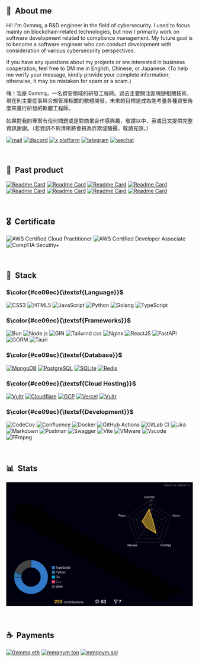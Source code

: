 ## 👋 &nbsp;About me

Hi! I'm 0xmmq, a R&D engineer in the field of cybersecurity. I used to focus mainly on blockchain-related technologies, but now I primarily work on software development related to compliance management. My future goal is to become a software engineer who can conduct development with consideration of various cybersecurity perspectives.

If you have any questions about my projects or are interested in business cooperation, feel free to DM me in English, Chinese, or Japanese. (To help me verify your message, kindly provide your complete information; otherwise, it may be mistaken for spam or a scam.)

嗨！我是 0xmmq，一名資安領域的研發工程師。過去主要關注區塊鏈相關技術，現在則主要從事與合規管理相關的軟體開發，未來的目標是成為能考量各種資安角度來進行研發的軟體工程師。

如果對我的專案有任何問題或是對商業合作感興趣，敬請以中、英或日文提供完整資訊謝謝。（若資訊不夠清晰將會視為詐欺或騷擾，敬請見諒。）

<div style="flex-direction: row; flex-wrap: wrap; gap: 5px">
  <a href="mailto:mail@mmq.dev"><img width="40px" src="./assets/mail.png" alt="mail"/></a>
  <a href="https://discord.com/users/556392934904430593"><img width="40px" src="./assets/discord.png" alt="discord"/></a>
  <a href="https://x.com/mmqnym"><img width="40px" src="./assets/twitter.png" alt="x platform"/></a>
  <a href="https://t.me/mmqnym"><img width="40px" src="./assets/telegram.png" alt="telegram"/></a>
  <a href="./assets/wechat_p.png"><img width="40px" src="./assets/wechat.png" alt="wechat"/></a>
</div>

&nbsp;

## 📌 &nbsp;Past product

<div style="flex-direction: row; flex-wrap: wrap; gap: 5px">
  <a href="https://github.com/mmqnym/quickcerts"><img width="350" src="https://github-api.mmq.dev/api/pin/?username=mmqnym&repo=quickcerts&bg_color=0d1116&title_color=ce09ec&text_color=a4aacb&icon_color=007ec6" alt="Readme Card"></a>
  <a href="https://github.com/mmqnym/NFT-Market-Sniper"><img width="350" src="https://github-api.mmq.dev/api/pin/?username=mmqnym&repo=NFT-Market-Sniper&bg_color=0d1116&title_color=ce09ec&text_color=a4aacb&icon_color=007ec6" alt="Readme Card"></a>
  <a href="https://github.com/mmqnym/Pwdport"><img width="350" src="https://github-api.mmq.dev/api/pin/?username=mmqnym&repo=Pwdport&bg_color=0d1116&title_color=ce09ec&text_color=a4aacb&icon_color=007ec6" alt="Readme Card"></a>
  <a href="https://github.com/mmqnym/Currency-Bot-using-Line-API"><img width="350" src="https://github-api.mmq.dev/api/pin/?username=mmqnym&repo=Currency-Bot-using-Line-API&bg_color=0d1116&title_color=ce09ec&text_color=a4aacb&icon_color=007ec6" alt="Readme Card"></a>
  <a href="https://github.com/mmqnym/Discord-NFT-Verifier-Client"><img width="350" src="https://github-api.mmq.dev/api/pin/?username=mmqnym&repo=Discord-NFT-Verifier-Client&bg_color=0d1116&title_color=ce09ec&text_color=a4aacb&icon_color=007ec6" alt="Readme Card"></a>
  <a href="https://github.com/mmqnym/Discord-NFT-Verifier-Server"><img width="350" src="https://github-api.mmq.dev/api/pin/?username=mmqnym&repo=Discord-NFT-Verifier-Server&bg_color=0d1116&title_color=ce09ec&text_color=a4aacb&icon_color=007ec6" alt="Readme Card"></a>
  <a href="https://github.com/mmqnym/GoInk"><img width="350" src="https://github-api.mmq.dev/api/pin/?username=mmqnym&repo=GoInk&bg_color=0d1116&title_color=ce09ec&text_color=a4aacb&icon_color=007ec6" alt="Readme Card"></a>
  <a href="https://github.com/mmqnym/tellme"><img width="350" src="https://github-api.mmq.dev/api/pin/?username=mmqnym&repo=tellme&bg_color=0d1116&title_color=ce09ec&text_color=a4aacb&icon_color=007ec6" alt="Readme Card"></a>
  
</p>

&nbsp;

## 🎖️ &nbsp;Certificate

<div style="flex-direction: row; flex-wrap: wrap; gap: 5px">
  <img src="https://images.credly.com/size/680x680/images/00634f82-b07f-4bbd-a6bb-53de397fc3a6/image.png" alt="AWS Certified Cloud Practitioner" width="15%"/>
  <img src="https://images.credly.com/size/680x680/images/b9feab85-1a43-4f6c-99a5-631b88d5461b/image.png" alt="AWS Certified Developer Associate" width="15%"/>
  <img src="https://images.credly.com/size/680x680/images/80d8a06a-c384-42bf-ad36-db81bce5adce/blob" alt="CompTIA Secutity+" width="15%"/>
</div>

&nbsp;

## 🔧 &nbsp;Stack

### $\color{#ce09ec}{\textsf{Language}}$

<div style="flex-direction: row; flex-wrap: wrap; gap: 5px">
  <img src="https://img.shields.io/badge/css3-%231572B6.svg?style=for-the-badge&logo=css3&logoColor=white" alt="CSS3"/>
  <img src="https://img.shields.io/badge/html5-%23E34F26.svg?style=for-the-badge&logo=html5&logoColor=white" alt="HTML5"/>
  <img src="https://img.shields.io/badge/JavaScript-323330?style=for-the-badge&logo=javascript&logoColor=F7DF1E" alt="JavaScript"/>
  <img src="https://img.shields.io/badge/Python-FFD43B?style=for-the-badge&logo=python&logoColor=blue" alt="Python"/>
  <img src="https://img.shields.io/badge/go-%2300ADD8.svg?style=for-the-badge&logo=go&logoColor=white" alt="Golang"/>
  <img src="https://img.shields.io/badge/TypeScript-007ACC?style=for-the-badge&logo=typescript&logoColor=white" alt="TypeScript"/>
</div>

### $\color{#ce09ec}{\textsf{Frameworks}}$

<div style="flex-direction: row; flex-wrap: wrap; gap: 5px">
  <img src="https://img.shields.io/badge/Bun-%23000000.svg?style=for-the-badge&logo=bun&logoColor=white" alt="Bun"/>
  <img src="https://img.shields.io/badge/Node.js-339933?style=for-the-badge&logo=nodedotjs&logoColor=white" alt="Node.js"/>
  <img src="https://img.shields.io/badge/Gin-008ECF?style=for-the-badge&logo=gin&logoColor=white" alt="GIN"/>
  <img src="https://img.shields.io/badge/Tailwind_CSS-38B2AC?style=for-the-badge&logo=tailwind-css&logoColor=white" alt="Tailwind css"/>
  <img src="https://img.shields.io/badge/Nginx-009639?style=for-the-badge&logo=nginx&logoColor=white" alt="Nginx"/>
  <img src="https://img.shields.io/badge/React-20232A?style=for-the-badge&logo=react&logoColor=61DAFB" alt="ReactJS"/>
  <img src="https://img.shields.io/badge/FastAPI-005571?style=for-the-badge&logo=fastapi" alt="FastAPI"/>
  <img src="https://img.shields.io/badge/gorm-%2300ADD8.svg?style=for-the-badge&logo=gorm&logoColor=white" alt="GORM"/>
  <img src="https://img.shields.io/badge/tauri-%2324C8DB.svg?style=for-the-badge&logo=tauri&logoColor=%23FFFFFF" alt="Tauri"/>
</div>

### $\color{#ce09ec}{\textsf{Database}}$

<div style="flex-direction: row; flex-wrap: wrap; gap: 5px">
  <a href="#"><img src="https://img.shields.io/badge/MongoDB-4EA94B?style=for-the-badge&logo=mongodb&logoColor=white" alt="MongoDB"/></a>
  <a href="#"><img src="https://img.shields.io/badge/postgres-%23316192.svg?style=for-the-badge&logo=postgresql&logoColor=white" alt="PostgreSQL"/></a>
  <a href="#"><img src="https://img.shields.io/badge/sqlite-%2307405e.svg?style=for-the-badge&logo=sqlite&logoColor=white" alt="SQLite"/></a>
  <a href="#"><img src="https://img.shields.io/badge/redis-%23DD0031.svg?style=for-the-badge&logo=redis&logoColor=white" alt="Redis"/></a>
</div>

### $\color{#ce09ec}{\textsf{Cloud Hosting}}$

<div style="flex-direction: row; flex-wrap: wrap; gap: 5px">
  <a href="#"><img src="https://img.shields.io/badge/AWS-%23FF9900.svg?style=for-the-badge&logo=amazonwebservices&logoColor=white" alt="Vultr"/></a>
  <a href="#"><img src="https://img.shields.io/badge/Cloudflare-F38020?style=for-the-badge&logo=Cloudflare&logoColor=white" alt="Cloudflare"/></a>
  <a href="#"><img src="https://img.shields.io/badge/GCP-4285F4?style=for-the-badge&logo=google-cloud&logoColor=white" alt="GCP"/></a>
  <a href="#"><img src="https://img.shields.io/badge/Vercel-000000?style=for-the-badge&logo=vercel&logoColor=white" alt="Vercel"/></a>
  <a href="#"><img src="https://img.shields.io/badge/Vultr-007BFC?style=for-the-badge&logo=Vultr&logoColor=white" alt="Vultr"/></a>
</div>


### $\color{#ce09ec}{\textsf{Development}}$

<div style="flex-direction: row; flex-wrap: wrap; gap: 5px">
  <img src="https://img.shields.io/badge/codecov-%23ff0077.svg?style=for-the-badge&logo=codecov&logoColor=white" alt="CodeCov"/>
  <img src="https://img.shields.io/badge/confluence-%23172BF4.svg?style=for-the-badge&logo=confluence&logoColor=white" alt="Confluence"/>
  <img src="https://img.shields.io/badge/Docker-2CA5E0?style=for-the-badge&logo=docker&logoColor=white" alt="Docker"/>
  <img src="https://img.shields.io/badge/github%20actions-%232671E5.svg?style=for-the-badge&logo=githubactions&logoColor=white" alt="GitHub Actions"/>
  <img src="https://img.shields.io/badge/gitlab%20ci-%23181717.svg?style=for-the-badge&logo=gitlab&logoColor=white" alt="GitLab CI"/>
  <img src="https://img.shields.io/badge/jira-%230A0FFF.svg?style=for-the-badge&logo=jira&logoColor=white" alt="Jira"/>
  <img src="https://img.shields.io/badge/Markdown-000000?style=for-the-badge&logo=markdown&logoColor=white" alt="Markdown"/>
  <img src="https://img.shields.io/badge/Postman-FF6C37?style=for-the-badge&logo=Postman&logoColor=white" alt="Postman"/>
  <img src="https://img.shields.io/badge/-Swagger-%23Clojure?style=for-the-badge&logo=swagger&logoColor=white" alt="Swagger">
  <img src="https://img.shields.io/badge/vite-%23646CFF.svg?style=for-the-badge&logo=vite&logoColor=white" alt="Vite">
  <img src="https://img.shields.io/badge/VMware-231f20?style=for-the-badge&logo=VMware&logoColor=white" alt="VMware">
  <img src="https://img.shields.io/badge/VSCode-0078D4?style=for-the-badge&logo=visual%20studio%20code&logoColor=white" alt="Vscode"/>
  <img src="https://shields.io/badge/FFmpeg-%23171717.svg?logo=ffmpeg&style=for-the-badge&labelColor=171717&logoColor=5cb85c" alt="FFmpeg"/>
</div>

&nbsp;
## 📊 &nbsp;Stats

<div style="flex-direction: row; flex-wrap: wrap; gap: 5px">
  <img src="./profile-3d-contrib/custom.svg" alt="mmqnym_stats"/>
</div>

&nbsp;
## ☕️ &nbsp;Payments

<div style="flex-direction: row; flex-wrap: wrap; gap: 5px">
  <a href="https://etherscan.io/address/0x03762c4478518fbf036ed6062fe9035d2e6d0670"><img src="https://img.shields.io/badge/0xmmq.eth-3C3C3D?style=flat-square&logo=Ethereum&logoColor=white" alt="0xmmq.eth"/></a>
  <a href="https://tonviewer.com/mmqnym.ton"><img src="https://img.shields.io/badge/mmqnym.ton-0088cc?style=flat-square&logo=TON&logoColor=white" alt="mmqnym.ton"/></a>
  <a href="https://solscan.io/account/55r7FvKkcddtgSDfGLKuLwjgJ5o5QiKpopWK7GMgwE2A"><img src="https://img.shields.io/badge/mmqnym.sol-9945FF?style=flat-square&logo=SOLANA&logoColor=white" alt="mmqnym.sol"/></a>
</div>
